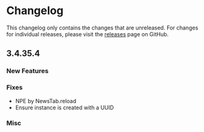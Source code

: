 # Changelog

This changelog only contains the changes that are unreleased. For changes for individual releases, please visit the
[releases](https://github.com/ATLauncher/ATLauncher/releases) page on GitHub.

## 3.4.35.4

### New Features

### Fixes
- NPE by NewsTab.reload
- Ensure instance is created with a UUID

### Misc
